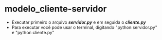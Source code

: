 # modelo_cliente-servidor

- Executar primeiro o arquivo ***servidor.py*** e em seguida o ***cliente.py***
- Para executar você pode usar o terminal, digitando "python servidor.py" e "python cliente.py"
